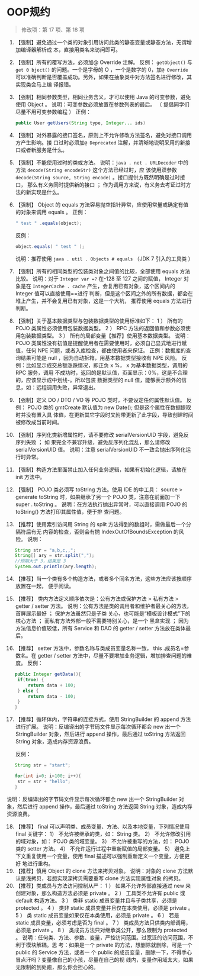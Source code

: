 # OOP规约

> 修改项：第 17 项、第 18 项

1. 【强制】避免通过一个类的对象引用访问此类的静态变量或静态方法，无谓增加编译器解析成
   本，直接用类名来访问即可。

2. 【强制】所有的覆写方法，必须加@ Override 注解。
   反例： `getObject()` 与 `get 0 bject()` 的问题。一个是字母的 O ，一个是数字的 0，加`@ Override`
   可以准确判断是否覆盖成功。另外，如果在抽象类中对方法签名进行修改，其实现类会马上编
   译报错。

3. 【强制】相同参数类型，相同业务含义，才可以使用 Java 的可变参数，避免使用 Object 。
   说明：可变参数必须放置在参数列表的最后。 （ 提倡同学们尽量不用可变参数编程 ）
   正例： 

   ``` java
   public User getUsers(String type, Integer... ids)
   ```

<!-- more -->

4. 【强制】对外暴露的接口签名，原则上不允许修改方法签名，避免对接口调用方产生影响。接
   口过时必须加`@ Deprecated` 注解，并清晰地说明采用的新接口或者新服务是什么。

5. 【强制】不能使用过时的类或方法。
   说明：`java . net . URLDecoder` 中的方法 `decode(String encodeStr)` 这个方法已经过时，应
   该使用双参数 `decode(String source, String encode)` 。接口提供方既然明确是过时接口，
   那么有义务同时提供新的接口 ； 作为调用方来说，有义务去考证过时方法的新实现是什么。

6. 【强制】 Object 的 equals 方法容易抛空指针异常，应使用常量或确定有值的对象来调用
   equals 。
   正例： 

   ``` java
   " test " .equals(object);
   ```

   反例： 

   ``` java
   object.equals( " test " );
   ```

   说明：推荐使用 `java . util . Objects # equals` （JDK 7 引入的工具类 ）

7. 【强制】所有的相同类型的包装类对象之间值的比较，全部使用 equals 方法比较。
   说明：对于 `Integer var =?` 在-128 至 127 之间的赋值， Integer 对象是在
   `IntegerCache . cache` 产生，会复用已有对象，这个区间内的 Integer 值可以直接使用==进行
   判断，但是这个区间之外的所有数据，都会在堆上产生，并不会复用已有对象，这是一个大坑，
   推荐使用 equals 方法进行判断。

8. 【强制】关于基本数据类型与包装数据类型的使用标准如下：
   1 ） 所有的 POJO 类属性必须使用包装数据类型。
   2 ） RPC 方法的返回值和参数必须使用包装数据类型。
   3 ） 所有的局部变量【推荐】使用基本数据类型。
   说明： POJO 类属性没有初值是提醒使用者在需要使用时，必须自己显式地进行赋值，任何
   NPE 问题，或者入库检查，都由使用者来保证。
   正例：数据库的查询结果可能是 null ，因为自动拆箱，用基本数据类型接收有 NPE 风险。
   反例：比如显示成交总额涨跌情况，即正负 x %， x 为基本数据类型，调用的 RPC 服务，调用
   不成功时，返回的是默认值，页面显示：0%，这是不合理的，应该显示成中划线-。所以包装
   数据类型的 null 值，能够表示额外的信息，如：远程调用失败，异常退出。

9. 【强制】定义 DO / DTO / VO 等 POJO 类时，不要设定任何属性默认值。
   反例： POJO 类的 gmtCreate 默认值为 new Date(); 但是这个属性在数据提取时并没有置入具
   体值，在更新其它字段时又附带更新了此字段，导致创建时间被修改成当前时间。

10. 【强制】序列化类新增属性时，请不要修改 serialVersionUID 字段，避免反序列失败 ； 如
  果完全不兼容升级，避免反序列化混乱，那么请修改 serialVersionUID 值。
  说明：注意 serialVersionUID 不一致会抛出序列化运行时异常。

11. 【强制】构造方法里面禁止加入任何业务逻辑，如果有初始化逻辑，请放在 init 方法中。

12. 【强制】 POJO 类必须写 toString 方法。使用 IDE 的中工具： source >  generate toString
   时，如果继承了另一个 POJO 类，注意在前面加一下 super . toString 。
   说明：在方法执行抛出异常时，可以直接调用 POJO 的 toString() 方法打印其属性值，便于排
   查问题。

13. 【推荐】使用索引访问用 String 的 split 方法得到的数组时，需做最后一个分隔符后有无
   内容的检查，否则会有抛 IndexOutOfBoundsException 的风险。
   说明：

``` java
   String str = "a,b,c,,";
   String[] ary = str.split(",");
   //预期大于 3，结果是 3
   System.out.println(ary.length);
```

14. 【推荐】当一个类有多个构造方法，或者多个同名方法，这些方法应该按顺序放置在一起，
    便于阅读。

15. 【推荐】 类内方法定义顺序依次是：公有方法或保护方法 > 私有方法 >  getter / setter
    方法。
    说明：公有方法是类的调用者和维护者最关心的方法，首屏展示最好 ； 保护方法虽然只是子类
    关心，也可能是“模板设计模式”下的核心方法 ； 而私有方法外部一般不需要特别关心，是一个
    黑盒实现 ； 因为方法信息价值较低，所有 Service 和 DAO 的 getter / setter 方法放在类体最
    后。

16. 【推荐】 setter 方法中，参数名称与类成员变量名称一致， this .成员名=参数名。在
    getter / setter 方法中，尽量不要增加业务逻辑，增加排查问题的难度。
    反例：

``` java
   public Integer getData(){
   	if(true) {
   		return data + 100;
   	} else {
   		return data - 100;
   	}
   }
```

17. 【推荐】循环体内，字符串的连接方式，使用 StringBuilder 的 append 方法进行扩展。
    说明：反编译出的字节码文件显示每次循环都会 new 出一个 StringBuilder 对象，然后进行
    append 操作，最后通过 toString 方法返回 String 对象，造成内存资源浪费。

    反例：

``` java
   String str = "start";

   for(int i=0; i<100; i++){
   	str = str + "hello";
   }
```

   说明：反编译出的字节码文件显示每次循环都会 new 出一个 StringBuilder 对象，然后进行
   append 操作，最后通过 toString 方法返回 String 对象，造成内存资源浪费。

18. 【推荐】 final 可以声明类、成员变量、方法、以及本地变量，下列情况使用 final 关键字：
    1） 不允许被继承的类，如： String 类。
    2） 不允许修改引用的域对象，如： POJO 类的域变量。
    3） 不允许被重写的方法，如： POJO 类的 setter 方法。
    4） 不允许运行过程中重新赋值的局部变量。
    5） 避免上下文重复使用一个变量，使用 final 描述可以强制重新定义一个变量，方便更好
    地进行重构。
19. 【推荐】慎用 Object 的 clone 方法来拷贝对象。
    说明：对象的 clone 方法默认是浅拷贝，若想实现深拷贝需要重写 clone 方法实现属性对象
    的拷贝。
20. 【推荐】类成员与方法访问控制从严：
    1 ） 如果不允许外部直接通过 new 来创建对象，那么构造方法必须是 private 。
    2 ） 工具类不允许有 public 或 default 构造方法。
    3 ） 类非 static 成员变量并且与子类共享，必须是 protected 。
    4 ） 类非 static 成员变量并且仅在本类使用，必须是 private 。
    5 ） 类 static 成员变量如果仅在本类使用，必须是 private 。
    6 ） 若是 static 成员变量，必须考虑是否为 final 。
    7 ） 类成员方法只供类内部调用，必须是 private 。
    8 ） 类成员方法只对继承类公开，那么限制为 protected 。
    说明：任何类、方法、参数、变量，严控访问范围。过宽泛的访问范围，不利于模块解耦。思
    考：如果是一个 private 的方法，想删除就删除，可是一个 public 的 Service 方法，或者一
    个 public 的成员变量，删除一下，不得手心冒点汗吗？变量像自己的小孩，尽量在自己的视
    线内，变量作用域太大，如果无限制的到处跑，那么你会担心的。
